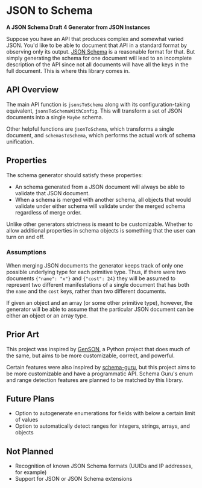# JSON to Schema

**A JSON Schema Draft 4 Generator from JSON Instances**

Suppose you have an API that produces complex and somewhat varied JSON. You'd like to be able to document that API in a standard format by observing only its output. [JSON Schema](http://json-schema.org/) is a reasonable format for that. But simply generating the schema for one document will lead to an incomplete description of the API since not all documents will have all the keys in the full document. This is where this library comes in.

## API Overview

The main API function is `jsonsToSchema` along with its configuration-taking equivalent, `jsonsToSchemaWithConfig`. This will transform a set of JSON documents into a single `Maybe` schema. 

Other helpful functions are `jsonToSchema`, which transforms a single document, and `schemasToSchema`, which performs the actual work of schema unification. 

## Properties

The schema generator should satisfy these properties:

- An schema generated from a JSON document will always be able to validate that JSON document.
- When a schema is merged with another schema, all objects that would validate under either schema will validate under the merged schema regardless of merge order.

Unlike other generators strictness is meant to be customizable. Whether to allow additional properties in schema objects is something that the user can turn on and off.

### Assumptions
When merging JSON documents the generator keeps track of only one possible underlying type for each primitive type. Thus, if there were two documents `{"name": "x"}` and `{"cost": 24}` they will be assumed to represent two different manifestations of a single document that has both the `name` and the `cost` keys, rather than two different documents.

If given an object and an array (or some other primitive type), however, the generator will be able to assume that the particular JSON document can be either an object or an array type. 

## Prior Art

This project was inspired by [GenSON](https://github.com/wolverdude/GenSON), a Python project that does much of the same, but aims to be more customizable, correct, and powerful. 

Certain features were also inspired by [schema-guru](https://github.com/snowplow/schema-guru), but this project aims to be more customizable and have a programmatic API. Schema Guru's enum and range detection features are planned to be matched by this library. 

## Future Plans
- Option to autogenerate enumerations for fields with below a certain limit of values
- Option to automatically detect ranges for integers, strings, arrays, and objects


## Not Planned
- Recognition of known JSON Schema formats (UUIDs and IP addresses, for example)
- Support for JSON or JSON Schema extensions
